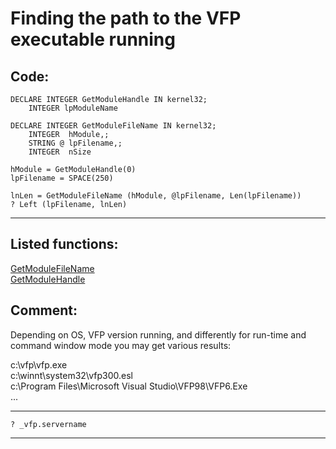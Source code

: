 <link rel="stylesheet" type="text/css" href="../css/win32api.css">  
<link rel="stylesheet" href="https://cdnjs.cloudflare.com/ajax/libs/font-awesome/4.7.0/css/font-awesome.min.css">

# Finding the path to the VFP executable running

## Code:
```foxpro  
DECLARE INTEGER GetModuleHandle IN kernel32;
	INTEGER lpModuleName

DECLARE INTEGER GetModuleFileName IN kernel32;
	INTEGER  hModule,;
	STRING @ lpFilename,;
	INTEGER  nSize

hModule = GetModuleHandle(0)
lpFilename = SPACE(250)

lnLen = GetModuleFileName (hModule, @lpFilename, Len(lpFilename))
? Left (lpFilename, lnLen)  
```  
***  


## Listed functions:
[GetModuleFileName](../libraries/kernel32/GetModuleFileName.md)  
[GetModuleHandle](../libraries/kernel32/GetModuleHandle.md)  

## Comment:
Depending on OS, VFP version running, and differently for run-time and command window mode you may get various results:  
  
c:\vfp\vfp.exe  
c:\winnt\system32\vfp300.esl  
c:\Program Files\Microsoft Visual Studio\VFP98\VFP6.Exe  
...  
  
* * *  
<code>? _vfp.servername</code>  
  
  
  
  
***  


